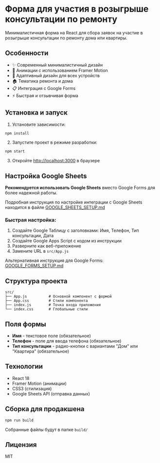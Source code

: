 # Форма для участия в розыгрыше консультации по ремонту

Минималистичная форма на React для сбора заявок на участие в розыгрыше консультации по ремонту дома или квартиры.

## Особенности

- ✨ Современный минималистичный дизайн
- 🎨 Анимации с использованием Framer Motion
- 📱 Адаптивный дизайн для всех устройств
- 🏠 Тематика ремонта и дома
- 📋 Интеграция с Google Forms
- ⚡ Быстрая и отзывчивая форма

## Установка и запуск

1. Установите зависимости:
```bash
npm install
```

2. Запустите проект в режиме разработки:
```bash
npm start
```

3. Откройте [http://localhost:3000](http://localhost:3000) в браузере

## Настройка Google Sheets

**Рекомендуется использовать Google Sheets** вместо Google Forms для более надежной работы.

Подробная инструкция по настройке интеграции с Google Sheets находится в файле [GOOGLE_SHEETS_SETUP.md](./GOOGLE_SHEETS_SETUP.md)

### Быстрая настройка:

1. Создайте Google Таблицу с заголовками: Имя, Телефон, Тип консультации, Дата
2. Создайте Google Apps Script с кодом из инструкции
3. Разверните как веб-приложение
4. Замените URL в `src/App.js`

Альтернативная инструкция для Google Forms: [GOOGLE_FORMS_SETUP.md](./GOOGLE_FORMS_SETUP.md)

## Структура проекта

```
src/
├── App.js          # Основной компонент с формой
├── App.css         # Стили компонента
├── index.js        # Точка входа приложения
└── index.css       # Глобальные стили
```

## Поля формы

- **Имя** - текстовое поле (обязательное)
- **Телефон** - поле для ввода телефона (обязательное)
- **Тип консультации** - радио-кнопки с вариантами "Дом" или "Квартира" (обязательное)

## Технологии

- React 18
- Framer Motion (анимации)
- CSS3 (стилизация)
- Google Sheets API (отправка данных)

## Сборка для продакшена

```bash
npm run build
```

Собранные файлы будут в папке `build/`

## Лицензия

MIT
